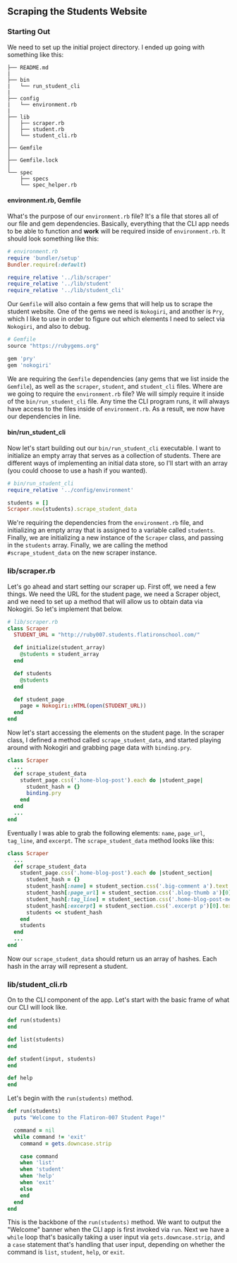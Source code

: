 ## Scraping the Students Website

### Starting Out

We need to set up the initial project directory. I ended up going with something like this:

```
├── README.md
|
├── bin
|   └── run_student_cli
|
├── config
|   └── environment.rb
|
├── lib
│   ├── scraper.rb
│   ├── student.rb
│   └── student_cli.rb
│   
├── Gemfile
│   
├── Gemfile.lock
│   
└── spec
    ├── specs
    └── spec_helper.rb

```

#### environment.rb, Gemfile

What's the purpose of our `environment.rb` file? It's a file that stores all of our file and gem dependencies. Basically, everything that the CLI app needs to be able to function and __work__ will be required inside of `environment.rb`. It should look something like this:

```ruby
# environment.rb
require 'bundler/setup'
Bundler.require(:default)

require_relative '../lib/scraper'
require_relative '../lib/student'
require_relative '../lib/student_cli'
```

Our `Gemfile` will also contain a few gems that will help us to scrape the student website. One of the gems we need is `Nokogiri`, and another is `Pry`, which I like to use in order to figure out which elements I need to select via `Nokogiri`, and also to debug.

```ruby
# Gemfile
source "https://rubygems.org"

gem 'pry'
gem 'nokogiri'
```

We are requiring the `Gemfile` dependencies (any gems that we list inside the `Gemfile`), as well as the `scraper`, `student`, and `student_cli` files. Where are we going to require the `environment.rb` file? We will simply require it inside of the `bin/run_student_cli` file. Any time the CLI program runs, it will always have access to the files inside of `environment.rb`. As a result, we now have our dependencies in line.

#### bin/run_student_cli

Now let's start building out our `bin/run_student_cli` executable. I want to initialize an empty array that serves as a collection of students. There are different ways of implementing an initial data store, so I'll start with an array (you could choose to use a hash if you wanted).

```ruby
# bin/run_student_cli
require_relative '../config/environment'

students = []
Scraper.new(students).scrape_student_data
```

We're requiring the dependencies from the `environment.rb` file, and initializing an empty array that is assigned to a variable called `students`. Finally, we are initializing a new instance of the `Scraper` class, and passing in the `students` array. Finally, we are calling the method `#scrape_student_data` on the new scraper instance.

### lib/scraper.rb

Let's go ahead and start setting our scraper up. First off, we need a few things. We need the URL for the student page, we need a Scraper object, and we need to set up a method that will allow us to obtain data via Nokogiri. So let's implement that below.

```ruby
# lib/scraper.rb
class Scraper
  STUDENT_URL = "http://ruby007.students.flatironschool.com/"

  def initialize(student_array)
    @students = student_array
  end

  def students
    @students
  end

  def student_page
    page = Nokogiri::HTML(open(STUDENT_URL))
  end
end
```

Now let's start accessing the elements on the student page. In the scraper class, I defined a method called `scrape_student_data`, and started playing around with Nokogiri and grabbing page data with `binding.pry`.

```ruby
class Scraper
  ...
  def scrape_student_data
    student_page.css('.home-blog-post').each do |student_page|
      student_hash = {}
      binding.pry
    end
  end
  ...
end
```

Eventually I was able to grab the following elements: `name`, `page_url`, `tag_line`, and `excerpt`. The `scrape_student_data` method looks like this:

```ruby
class Scraper
  ...
  def scrape_student_data
    student_page.css('.home-blog-post').each do |student_section|
      student_hash = {}
      student_hash[:name] = student_section.css('.big-comment a').text
      student_hash[:page_url] = student_section.css('.blog-thumb a')[0].attr('href')
      student_hash[:tag_line] = student_section.css('.home-blog-post-meta')[0].text
      student_hash[:excerpt] = student_section.css('.excerpt p')[0].text
      students << student_hash
    end
    students
  end
  ...
end
```

Now our `scrape_student_data` should return us an array of hashes. Each hash in the array will represent a student.

### lib/student_cli.rb

On to the CLI component of the app. Let's start with the basic frame of what our CLI will look like.

```ruby
def run(students)
end

def list(students)
end

def student(input, students)
end

def help
end
```

Let's begin with the `run(students)` method.

```ruby
def run(students)
  puts "Welcome to the Flatiron-007 Student Page!"

  command = nil
  while command != 'exit'
    command = gets.downcase.strip

    case command
    when 'list'
    when 'student'
    when 'help'
    when 'exit'
    else
    end
  end
end
```

This is the backbone of the `run(students)` method. We want to output the "Welcome" banner when the CLI app is first invoked via `run`. Next we have a `while` loop that's basically taking a user input via `gets.downcase.strip`, and a `case` statement that's handling that user input, depending on whether the command is `list`, `student`, `help`, or `exit`.
